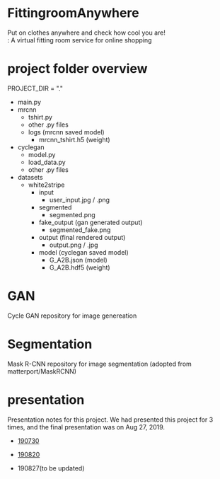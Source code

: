 # FittingroomAnywhere
Put on clothes anywhere and check how cool you are!<br>
: A virtual fitting room service for online shopping

# project folder overview
PROJECT_DIR = "."
- main.py
- mrcnn
  - tshirt.py
  - other .py files
  - logs (mrcnn saved model)
    - mrcnn_tshirt.h5 (weight)
- cyclegan
  - model.py
  - load_data.py
  - other .py files
- datasets
  - white2stripe
    - input
      - user_input.jpg / .png
    - segmented
      - segmented.png
    - fake_output (gan generated output)
      - segmented_fake.png
    - output (final rendered output)
      - output.png / .jpg
    - model (cyclegan saved model)
      - G_A2B.json (model)
      - G_A2B.hdf5 (weight)


# GAN
Cycle GAN repository for image genereation

# Segmentation
Mask R-CNN repository for image segmentation (adopted from matterport/MaskRCNN)

# presentation
Presentation notes for this project. We had presented this project for 3 times, and the final presentation was on Aug 27, 2019.

- [190730](https://github.com/starbucksdolcelatte/FittingroomAnywhere/blob/master/Presentation/190730-presentation.md)

- [190820](https://github.com/starbucksdolcelatte/FittingroomAnywhere/blob/master/Presentation/190820-presentation.md)

- 190827(to be updated)

